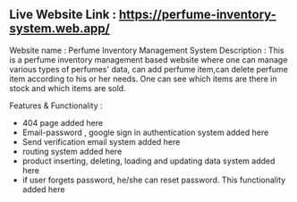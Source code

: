 ## Live Website Link : https://perfume-inventory-system.web.app/
 Website name : Perfume Inventory Management System
 Description : This is a perfume inventory management based website where one can manage various types of perfumes' data, can add perfume item,can delete perfume item according to his or her needs. One can see which items are there in stock and which items are sold.

Features & Functionality :
* 404 page added here
* Email-password , google sign in authentication system added here
* Send verification email system added here
* routing system added here
* product inserting, deleting, loading and updating data system added here
* if user forgets password, he/she can reset password. This functionality added here
